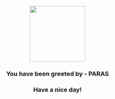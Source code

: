 <p align="center">
            <img src="https://raw.githubusercontent.com/PokeAPI/sprites/master/sprites/pokemon/46.png" width="150" height="150">
          </p>
          <h3 align="center">You have been greeted by - <b>PARAS</b></h3>
          <h3 align="center">Have a nice day!</h3>
